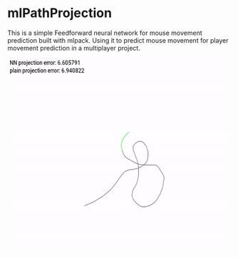 # mlPathProjection
This is a simple Feedforward neural network for mouse movement prediction built with mlpack.
Using it to predict mouse movement for player movement prediction in a multiplayer project.
<img src="./giphy.gif" alt="My Project GIF" width="600" height="450">


